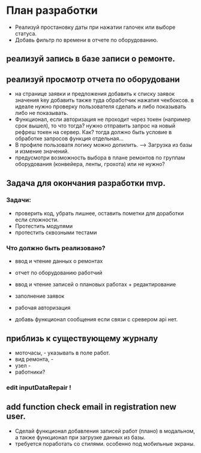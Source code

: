 # План разработки




* Реализуй простановку даты при нажатии галочек или выборе статуса.
* Добавь фильтр по времени в отчете по оборудованию.



## реализуй запись в базе записи о ремонте.
## реализуй просмотр отчета по оборудовани


* на странице заявки и предложения добавить к списку заявок значения key
    добавить также туда обработчик нажатия чекбоксов. в идеале нужно проверку пользователя сделать и либо показывать либо не показывать.
* Функционал, если авторизация не проходит через токен (например срок вышел), то что тогда?
    нужно отправить запрос на новый рефреш токен на сервер. Как? тогда должно быть условие в обработке запросов функция отдельная...
* В профиле пользоватя логику можно допилить. --> Загрузка из базы и измение значений.
* предусмотри возможность выбора в плане ремонтов по группам оборудования (конвейера, ленты, грохота) или не нужно?


## Задача для окончания разработки mvp.
### Задачи:
* проверить код, убрать лишнее, оставить пометки для доработки если сложности.
*   Протестить модулями
* протестить сквозными тестами
### Что должно быть реализовано?
* ввод и чтение данных о ремонтах
* отчет по оборудованию работчий
* ввод и чтение записей о плановых работах + редактирование
* заполнение заявок 
* рабочая авторизация



* добавь функционал сообщения если связи с сревером api нет.

## приблизь к существующему журналу
* моточасы, - указывать в поле работ.
* вид ремонта, - 
* узел - 
* работники?




### edit inputDataRepair !

## add function check email in registration new user.


* Сделай функционал добавления записей работ (плано) в модальном, а также функционал при загрузке данных из базы.
* требуется поработать со стилями. особенно под мобильные экраны.